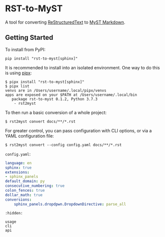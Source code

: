 # RST-to-MyST

A tool for converting [ReStructuredText](https://docutils.sourceforge.io/) to [MyST Markdown](https://myst-parser.readthedocs.io/).

## Getting Started

To install from PyPI:

```shell
pip install "rst-to-myst[sphinx]"
```

It is recommended to install into an isolated environment.
One way to do this is using [pipx](https://pypa.github.io/pipx/):

```console
$ pipx install "rst-to-myst[sphinx]"
$ pipx list
venvs are in /Users/username/.local/pipx/venvs
apps are exposed on your $PATH at /Users/username/.local/bin
   package rst-to-myst 0.1.2, Python 3.7.3
    - rst2myst
```

To then run a basic conversion of a whole project:

```console
$ rst2myst convert docs/**/*.rst
```

For greater control, you can pass configuration with CLI options, or via a YAML configuration file:

```console
$ rst2myst convert --config config.yaml docs/**/*.rst
```

`config.yaml`:

```yaml
language: en
sphinx: true
extensions:
- sphinx_panels
default_domain: py
consecutive_numbering: true
colon_fences: true
dollar_math: true
conversions:
    sphinx_panels.dropdpwn.DropdownDirective: parse_all
```

```{toctree}
:hidden:

usage
cli
api
```
